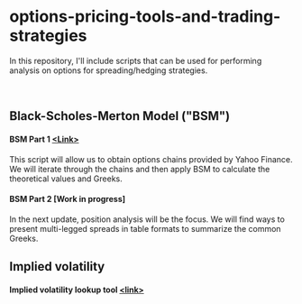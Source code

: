 # options-pricing-tools-and-trading-strategies

In this repository, I'll include scripts that can be used for performing analysis on options for spreading/hedging strategies. 

<br>

## Black-Scholes-Merton Model ("BSM") 
#### BSM Part 1 [<Link\>](https://github.com/kevinhhl/options-pricing-tools-and-trading-strategies/blob/main/Black_Scholes_Merton_Model_Part1_Screening_YF_for_theoretical_edges.ipynb) 
This script will allow us to obtain options chains provided by Yahoo Finance. We will iterate through the chains and then apply BSM to calculate the theoretical values and Greeks. 

#### BSM Part 2 [Work in progress]
In the next update, position analysis will be the focus. We will find ways to present multi-legged spreads in table formats to summarize the common Greeks.

## Implied volatility 
#### Implied volatility lookup tool [<link\>](https://github.com/kevinhhl/options-pricing-tools-and-trading-strategies/blob/main/Implied_Volatility_Lookup_tool.ipynb)
